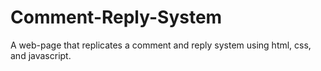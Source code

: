 # Comment-Reply-System
A web-page that replicates a comment and reply system using html, css, and javascript.
